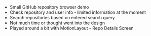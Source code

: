 - Small GitHub repository browser demo
- Check repository and user info - limited information at the moment
- Search repositories based on entered search query
- Not much time or thought went into the design
- Played around a bit with MotionLayout - Repo Details Screen

